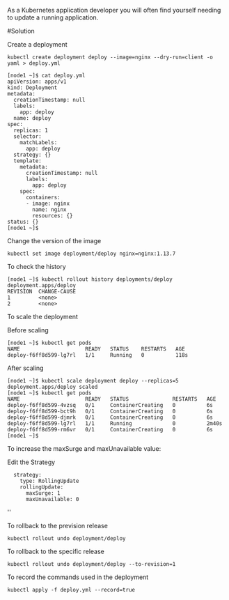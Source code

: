 As a Kubernetes application developer you will often find yourself needing to update a running application.


#Solution

Create a deployment

```shell
kubectl create deployment deploy --image=nginx --dry-run=client -o yaml > deploy.yml
```
```
[node1 ~]$ cat deploy.yml
apiVersion: apps/v1
kind: Deployment
metadata:
  creationTimestamp: null
  labels:
    app: deploy
  name: deploy
spec:
  replicas: 1
  selector:
    matchLabels:
      app: deploy
  strategy: {}
  template:
    metadata:
      creationTimestamp: null
      labels:
        app: deploy
    spec:
      containers:
      - image: nginx
        name: nginx
        resources: {}
status: {}
[node1 ~]$
```

Change the version of the image

```shell
kubectl set image deployment/deploy nginx=nginx:1.13.7
```

To check the history

```
[node1 ~]$ kubectl rollout history deployments/deploy
deployment.apps/deploy
REVISION  CHANGE-CAUSE
1         <none>
2         <none>
```

To scale the deployment

Before scaling

```
[node1 ~]$ kubectl get pods
NAME                     READY   STATUS    RESTARTS   AGE
deploy-f6ff8d599-lg7rl   1/1     Running   0          118s
```

After scaling

```
[node1 ~]$ kubectl scale deployment deploy --replicas=5
deployment.apps/deploy scaled
[node1 ~]$ kubectl get pods
NAME                     READY   STATUS              RESTARTS   AGE
deploy-f6ff8d599-4vzsq   0/1     ContainerCreating   0          6s
deploy-f6ff8d599-bct9h   0/1     ContainerCreating   0          6s
deploy-f6ff8d599-djmrk   0/1     ContainerCreating   0          6s
deploy-f6ff8d599-lg7rl   1/1     Running             0          2m40s
deploy-f6ff8d599-rm6vr   0/1     ContainerCreating   0          6s
[node1 ~]$
```

To increase the maxSurge and maxUnavailable value:

Edit the Strategy

```
  strategy:
    type: RollingUpdate
    rollingUpdate:
      maxSurge: 1
      maxUnavailable: 0
 ```

 '<Fully updated mainfest file in the task folder>'


To rollback to the prevision release

```shell
kubectl rollout undo deployment/deploy
```

To rollback to the specific release

```shell
kubectl rollout undo deployment/deploy --to-revision=1
```

To record the commands used in the deployment

```shell
kubectl apply -f deploy.yml --record=true
```